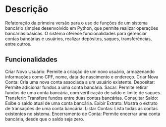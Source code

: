 # Descrição

Refatoração da primeira versão para o uso de funções de um sistema bancário simples desenvolvido em Python, que permite realizar operações bancárias básicas. O sistema oferece funcionalidades para gerenciar contas bancárias e usuários, realizar depósitos, saques, transferências, entre outros.

## Funcionalidades

Criar Novo Usuário: Permite a criação de um novo usuário, armazenando informações como CPF, nome, data de nascimento e endereço.
Criar Nova Conta: Cria uma nova conta associada a um usuário existente.
Depositar: Permite adicionar fundos a uma conta bancária.
Sacar: Permite retirar fundos de uma conta bancária, com verificação de saldo e limite de saques.
Transferir: Transfere fundos entre duas contas bancárias.
Consultar Saldo: Exibe o saldo atual de uma conta bancária.
Exibir Extrato: Mostra o extrato de transações de uma conta bancária.
Listar Contas: Lista todas as contas existentes no sistema.
Encerramento de Conta: Permite encerrar uma conta bancária, desde que o saldo seja zero.
